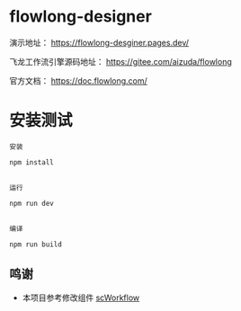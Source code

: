 # flowlong-designer

演示地址： https://flowlong-desginer.pages.dev/

飞龙工作流引擎源码地址： https://gitee.com/aizuda/flowlong

官方文档： https://doc.flowlong.com/

# 安装测试

```
安装

npm install


运行

npm run dev


编译

npm run build
```

## 鸣谢

- 本项目参考修改组件 [scWorkflow](https://gitee.com/lolicode/scui/tree/master/src/components/scWorkflow)
